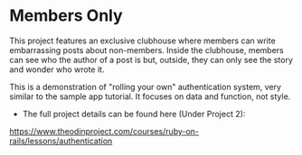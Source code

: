 <h1>Members Only</h1>

This project features an exclusive clubhouse where members can write embarrassing posts about non-members. Inside the clubhouse, members can see who the author of a post is but, outside, they can only see the story and wonder who wrote it.

This is a demonstration of "rolling your own" authentication system, very similar to the sample app tutorial. It focuses on data and function, not style. 

- The full project details can be found here (Under Project 2):

https://www.theodinproject.com/courses/ruby-on-rails/lessons/authentication
